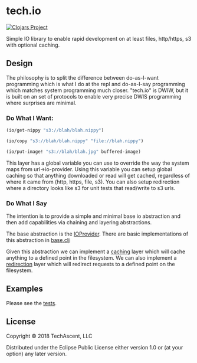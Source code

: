 # tech.io

[![Clojars Project](https://clojars.org/techascent/tech.io/latest-version.svg)](https://clojars.org/techascent/tech.io)

Simple IO library to enable rapid development on at least files, http/https, s3 with optional caching.


## Design

The philosophy is to split the difference between do-as-I-want programming which is what I do at the repl and do-as-I-say programming which matches system programming much closer.  "tech.io" is DWIW, but it is built on an set of protocols to enable very precise DWIS programming where surprises are minimal.

### Do What I Want:
```clojure
(io/get-nippy "s3://blah/blah.nippy")

(io/copy "s3://blah/blah.nippy" "file://blah.nippy") 

(io/put-image! "s3://blah/blah.jpg" buffered-image)

```
This layer has a global variable you can use to override the way the system maps from url->io-provider.    Using this variable you can setup global caching so that anything downloaded or read will get cached, regardless of where it came from (http, https, file, s3).  You can also setup redirection where a directory looks like s3 for unit tests that read/write to s3 urls.  

### Do What I Say

The intention is to provide a simple and minimal base io abstraction and then add capabilities via chaining
and layering abstractions.

The base abstraction is the [IOProvider](src/tech/io/protocols.clj).  There are basic implementations
of this abstraction in [base.clj](src/tech/io/base.clj)

Given this abstraction we can implement a [caching](src/tech/io/cache.clj) layer which will cache anything to a defined point
in the filesystem.  We can also implement a [redirection](src/tech/io/redirect.clj) layer which will redirect requests to a
defined point on the filesystem.

## Examples

Please see the [tests](test/tech/io_test.clj).

## License

Copyright © 2018 TechAscent, LLC

Distributed under the Eclipse Public License either version 1.0 or (at
your option) any later version.
